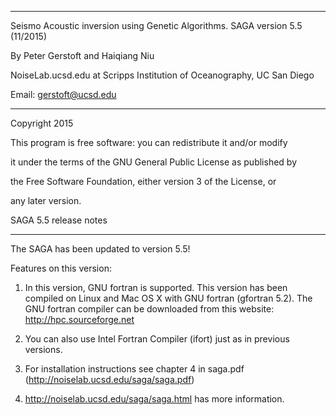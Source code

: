 
********************************************************************************************
Seismo Acoustic inversion using Genetic Algorithms. SAGA version 5.5 (11/2015)


By Peter Gerstoft and Haiqiang Niu

NoiseLab.ucsd.edu at Scripps Institution of Oceanography, UC San Diego

Email: gerstoft@ucsd.edu
********************************************************************************************


Copyright 2015


This program is free software: you can redistribute it and/or modify

it under the terms of the GNU General Public License as published by

the Free Software Foundation, either version 3 of the License, or

any later version.


SAGA 5.5 release notes
********************************************************************************************
The SAGA has been updated to version 5.5!

Features on this version:

1. In this version, GNU fortran is supported. This version has been compiled on Linux and Mac 
OS X with GNU fortran (gfortran 5.2). The GNU fortran compiler can be downloaded from this 
website: 
http://hpc.sourceforge.net


2. You can also use Intel Fortran Compiler (ifort) just as in previous versions.


3. For installation instructions see chapter 4 in saga.pdf (http://noiselab.ucsd.edu/saga/saga.pdf)

4. http://noiselab.ucsd.edu/saga/saga.html has more information.




